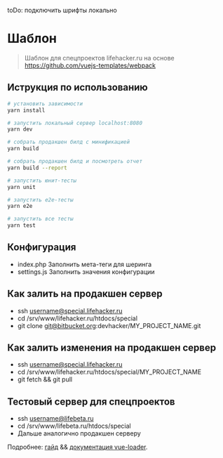 toDo: подключить шрифты локально



# Шаблон

> Шаблон для спецпроектов lifehacker.ru на основе https://github.com/vuejs-templates/webpack

## Иструкция по использованию

``` bash
# установить зависимости
yarn install

# запустить локальный сервер localhost:8080
yarn dev

# собрать продакшен билд с минификацией
yarn build

# собрать продакшен билд и посмотреть отчет
yarn build --report

# запустить юнит-тесты
yarn unit

# запустить e2e-тесты
yarn e2e

# запустить все тесты
yarn test
```

## Конфигурация

  - index.php Заполнить мета-теги для шеринга
  - settings.js Заполнить значения конфигурации

## Как залить на продакшен сервер

 - ssh username@special.lifehacker.ru
 - cd /srv/www/lifehacker.ru/htdocs/special
 - git clone git@bitbucket.org:devhacker/MY_PROJECT_NAME.git
 
## Как залить изменения на продакшен сервер

 - ssh username@special.lifehacker.ru
 - cd /srv/www/lifehacker.ru/htdocs/special/MY_PROJECT_NAME
 - git fetch && git pull
 
 
## Тестовый сервер для спецпроектов

  - ssh username@lifebeta.ru
  - cd /srv/www/lifebeta.ru/htdocs/special
  - Дальше аналогично продакшен серверу

Подробнее: [гайд](http://vuejs-templates.github.io/webpack/) && [документация vue-loader](http://vuejs.github.io/vue-loader).
